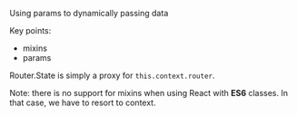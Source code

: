 Using params to dynamically passing data

Key points:

 - mixins
 - params

Router.State is simply a proxy for `this.context.router`.

Note: there is no support for mixins when using React with **ES6** classes. In that case, we have to resort to context.
